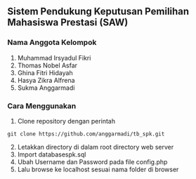 ## Sistem Pendukung Keputusan Pemilihan Mahasiswa Prestasi (SAW) 

### Nama Anggota Kelompok
1. Muhammad Irsyadul Fikri
2. Thomas Nobel Asfar
3. Ghina Fitri Hidayah
4. Hasya Zikra Alfrena
5. Sukma Anggarmadi

### Cara Menggunakan
1. Clone repository dengan perintah
```
git clone https://github.com/anggarmadi/tb_spk.git
```
2. Letakkan directory di dalam root directory web server
3. Import databasespk.sql
4. Ubah Username dan Password pada file config.php
5. Lalu browse ke localhost sesuai nama folder di browser

